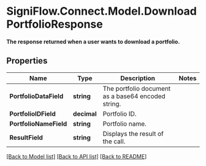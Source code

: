 # SigniFlow.Connect.Model.DownloadPortfolioResponse
#### The response returned when a user wants to download a portfolio.

## Properties

Name | Type | Description | Notes
------------ | ------------- | ------------- | -------------
**PortfolioDataField** | **string** | The portfolio document as a base64 encoded string. | 
**PortfolioIDField** | **decimal** | Portfolio ID. | 
**PortfolioNameField** | **string** | Portfolio name. | 
**ResultField** | **string** | Displays the result of the call. | 

[[Back to Model list]](../README.md#documentation-for-models) [[Back to API list]](../README.md#documentation-for-api-endpoints) [[Back to README]](../README.md)


